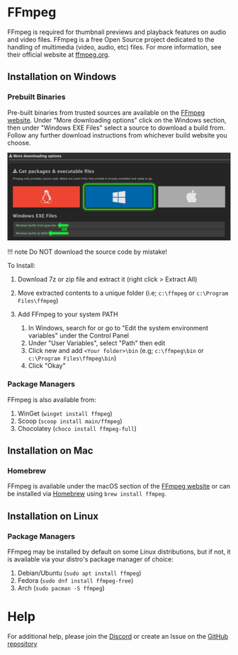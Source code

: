 # FFmpeg

FFmpeg is required for thumbnail previews and playback features on audio and video files. FFmpeg is a free Open Source project dedicated to the handling of multimedia (video, audio, etc) files. For more information, see their official website at [ffmpeg.org](https://www.ffmpeg.org/).

## Installation on Windows

### Prebuilt Binaries

Pre-built binaries from trusted sources are available on the [FFmpeg website](https://www.ffmpeg.org/download.html). Under "More downloading options" click on the Windows section, then under "Windows EXE Files" select a source to download a build from. Follow any further download instructions from whichever build website you choose.

![Windows Download Location](../assets/ffmpeg_windows_download.png)

!!! note
    Do NOT download the source code by mistake!

To Install:

1. Download 7z or zip file and extract it (right click > Extract All)
2. Move extracted contents to a unique folder (i.e; `c:\ffmpeg` or `c:\Program Files\ffmpeg`)
3. Add FFmpeg to your system PATH

   1. In Windows, search for or go to "Edit the system environment variables" under the Control Panel
   2. Under "User Variables", select "Path" then edit
   3. Click new and add `<Your folder>\bin` (e.g; `c:\ffmpeg\bin` or `c:\Program Files\ffmpeg\bin`)
   4. Click "Okay"

### Package Managers

FFmpeg is also available from:

1. WinGet (`winget install ffmpeg`)
2. Scoop (`scoop install main/ffmpeg`)
3. Chocolatey (`choco install ffmpeg-full`)

## Installation on Mac

### Homebrew

FFmpeg is available under the macOS section of the [FFmpeg website](https://www.ffmpeg.org/download.html) or can be installed via [Homebrew](https://brew.sh/) using `brew install ffmpeg`.

## Installation on Linux

### Package Managers

FFmpeg may be installed by default on some Linux distributions, but if not, it is available via your distro's package manager of choice:

1. Debian/Ubuntu (`sudo apt install ffmpeg`)
2. Fedora (`sudo dnf install ffmpeg-free`)
3. Arch (`sudo pacman -S ffmpeg`)

# Help

For additional help, please join the [Discord](https://discord.gg/hRNnVKhF2G) or create an Issue on the [GitHub repository](https://github.com/TagStudioDev/TagStudio)

